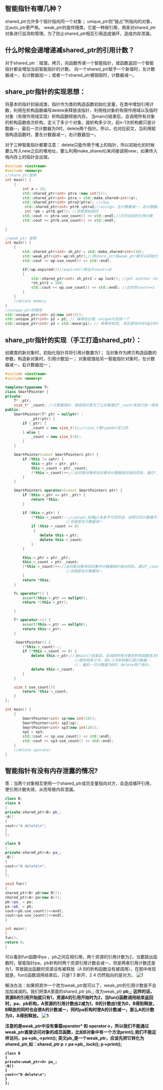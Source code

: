 智能指针有哪几种？ 
---
shared_ptr允许多个指针指向同一个对象；
unique_ptr则“独占”所指向的对象，比auto_ptr更严格。
weak_ptr的是伴随类，它是一种弱引用，用来对shared_ptr对象进行监测和管理。为了防止shared_ptr相互引用造成循环，造成内存泄漏。

什么时候会递增递减shared_ptr的引用计数？ 
---
对于shared_ptr：赋值，拷贝，向函数传递一个智能指针，或函数返回一个智能指针都会增加当前智能指针的计数。
向一个shared_ptr赋予一个新值时，左计数器减一，右计数器加一；或者一个shared_ptr被销毁时，计数器减一。

share_ptr指针的实现思想：
---
将基本的指针封装成类，指针作为类的构造函数初始化变量，在类中增加引用计数，利用在析构函数编写delete来释放该指针，利用栈对象的有限作用域以及临时对象（有限作用域实现）析构函数释放内存。
当main()结束后，会调用所有对象的析构函数依次析构，定义了多少个对象，就析构多少次，前n-1次析构都只是计数器--，最后一次计数器为0时，delete两个指针。所以，也对应前文，当利用赋值构造函数时，要左计数器减一，右计数器加一。

对于三种智能指针都要注意：
delete只能作用于堆上的指针，所以初始化的时候要么传入new之后的堆地址，要么利用make_shared()来间接调用new，如果传入栈内存上的指针会出错。

```cpp
#include <iostream>
#include <memory>
//share_ptr使用
int main() {
    {
        int a = 10;
        std::shared_ptr<int> ptra (new int(5));
        std::shared_ptr<int> ptra = std::make_shared<int>(a);
        std::shared_ptr<int> ptra2(ptra); //copy
         std::shared_ptr<int> ptrb =ptra2;//assign，左计数器减一，右计数器加一
         int *pb = ptrb.get(); //获取原始指针
        std::cout << ptra.use_count() << std::endl;//打印当前的引用计数
        std::cout << ptrb.use_count() << std::endl;
    
}

//weak_ptr 使用
int main() {
    {
        std::shared_ptr<int> sh_ptr = std::make_shared<int>(10);
        std::weak_ptr<int> wp(sh_ptr);//用share_ptr和weak_ptr都可以初始化
        std::cout << wp.use_count() << std::endl;

        if(!wp.expired())//expired()相当于count==0
        {
            std::shared_ptr<int> sh_ptr2 = wp.lock(); //get another shared_ptr
            *sh_ptr2 = 100;
            std::cout << wp.use_count() << std::endl; //此时的count==1
        }
    }
    //delete memory
}
//unique_ptr的使用
std::unique_ptr<int> p1(new int(5));
std::unique_ptr<int> p2 = p1; // 编译会出错，unique只支持一个
std::unique_ptr<int> p3 = std::move(p1); // 转移所有权, 现在那块内存归p3所有, p1成为无效的指针.
```



share_ptr指针的实现（手工打造shared_ptr）：
---
创建类的新对象时，初始化指针并将引用计数置为1；
当对象作为拷贝构造函数的参数，构造新对象时，引用计数加一；
对象赋值给另一智能指针对象时，左计数器减一，右计数器加一；
```cpp
#include <iostream>
#include <memory>

template<typename T>
class SmartPointer {
private:
    T* _ptr;
    size_t* _count; //计数器指针，做成指针是为了让对象通过*_count来进行加一或减一
public:
    SmartPointer(T* ptr = nullptr) :
            _ptr(ptr) {
        if (_ptr) {
            _count = new size_t(1);//size_t是typedef定义的
        } else {
            _count = new size_t(0);
        }
    }

    SmartPointer(const SmartPointer& ptr) {
        if (this != &ptr) {
            this->_ptr = ptr._ptr;
            this->_count = ptr._count;
            (*this->_count)++;//此时新对象和旧对象中计数器指针指向同处，通过*_count一起加一
        }
    }

    SmartPointer& operator=(const SmartPointer& ptr) {
        if (this->_ptr == ptr._ptr) {
            return *this;
        }

        if (this->_ptr) {
            (*this->_count)--;//p1=p2,如果p1本身不为空的话，说明它的计数器不为0，需要先对它本身进行减一
                            //也就是左计数器减一
            if (this->_count == 0)
             {
                delete this->_ptr;
                delete this->_count;
            }
        }

        this->_ptr = ptr._ptr;
        this->_count = ptr._count;
        (*this->_count)++;//此时新对象和旧对象中计数器指针指向同处，通过*_count一起加一
                            //也就是右计数器加一
        }
        return *this;
    }

    T& operator*() {
        assert(this->_ptr == nullptr);
        return *(this->_ptr);

    }

    T* operator->() {
        assert(this->_ptr == nullptr);
        return this->_ptr;
    }

    ~SmartPointer() {
        (*this->_count)--;
        if (*this->_count == 0) {
            delete this->_ptr;//当main()结束后，会调用所有对象的析构函数依次析构，定义了多少个对象，
                                //就析构多少次，前n-1次析构都只是计数器--
                                //，最后一次计数器为0时，delete两个指针。
            delete this->_count;
        }
    }

    size_t use_count(){
        return *this->_count;
    }
};

int main() {
    {
        SmartPointer<int> sp(new int(10));
        SmartPointer<int> sp2(sp);
        SmartPointer<int> sp3(new int(20));
        sp2 = sp3;
        std::cout << sp.use_count() << std::endl;
        std::cout << sp3.use_count() << std::endl;
    }
    //delete operator
}
```


智能指针有没有内存泄露的情况?
---
答：当两个对象相互使用一个shared_ptr成员变量指向对方，会造成循环引用，使引用计数失效，从而导致内存泄漏。

```cpp
class B;
class A
{
private:shared_ptr<B> pb_;
~A()
{
cout<<"A delete\n";
}
};

class B
{
private:shared_ptr<A> pa_;
~B()
{
cout<<"B delete\n";
}
};

void fun()
{
shared_ptr<B> pb(new B());
shared_ptr<A> pa(new A());
pb->pa_ = pa;
pa->pb_ = pb;
cout<<pb.use_count()<<endl;
cout<<pa.use_count()<<endl;
}

int main()
{
fun();
return 0;
}
```

可以看到fun函数中pa ，pb之间互相引用，两个资源的引用计数为2，当要跳出函数时，智能指针pa，pb析构时两个资源引用计数会减一，但是两者引用计数还是为1，导致跳出函数时资源没有被释放（A B的析构函数没有被调用）。在图中体现就是，fun()函数调用结束后，只是1 3 断开，2 4 仍然指向的是对方。
![1](https://github.com/Planck-a/image-folder/blob/master/%E6%99%BA%E8%83%BD%E6%8C%87%E9%92%88/weak_ptr.JPG)

解决办法：如果把其中一个改为weak_ptr就可以了，weak_ptr的引用计数是不会加加减减的。我们把类A里面的shared_ptr pb_; 改为weak_ptr<B> pb_; 这样的话，资源B的引用开始就只有1，资源A的引用开始时为2，当fun()函数调用结束返回时，pa、pb析构，A资源的引用计数由2减为1，B的计数由1变为0，B得到释放，B释放的同时也会使A的计数减一，同时pa析构时使A的计数减一，那么A的计数为0，A得到释放。
![1](https://github.com/Planck-a/image-folder/blob/master/%E6%99%BA%E8%83%BD%E6%8C%87%E9%92%88/weak_ptr2.JPG)

注意的是weak_ptr中没有重载operator* 和 operator->，所以我们不能通过weak_ptr直接访问对象的成员函数，比如B对象中有一个方法print(),我们不能这样访问，pa->pb_->print(); 英文pb_是一个weak_ptr，应该先把它转化为shared_ptr,如：shared_ptr p = pa->pb_.lock(); p->print();
```
class B
{
private:weak_ptr<A> pa_;
~B()
{
cout<<"B delete\n";
}
};
```


